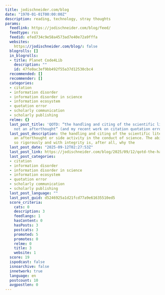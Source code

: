 ```yaml
---
title: jodischneider.com/blog
date: "1970-01-01T00:00:00Z"
description: reading, technology, stray thoughts
params:
  feedlink: https://jodischneider.com/blog/feed/
  feedtype: rss
  feedid: efed734c9e58a4573ad7e40e72a9fffa
  websites:
    https://jodischneider.com/blog/: false
  blogrolls: []
  in_blogrolls:
  - title: Planet Code4Lib
    description: ""
    id: 47fe0ac3ef9bb492f55a37d12530cbc4
  recommended: []
  recommender: []
  categories:
  - citation
  - information disorder
  - information disorder in science
  - information ecosystem
  - quotation error
  - scholarly communication
  - scholarly publishing
  relme: {}
  last_post_title: 'QOTD: “the handling and citing of the scientific literature is
    not an afterthought” (and my recent work on citation quotation error)'
  last_post_description: the handling and citing of the scientific literature is not
    an afterthought or side activity in the conduct of science. The ability to do
    so rigorously and with integrity is, after all, why the
  last_post_date: "2025-09-12T02:27:53Z"
  last_post_link: https://jodischneider.com/blog/2025/09/12/qotd-the-handling-and-citing-of-the-scientific-literature-is-not-an-afterthought-and-my-recent-work-on-citation-quotation-error/
  last_post_categories:
  - citation
  - information disorder
  - information disorder in science
  - information ecosystem
  - quotation error
  - scholarly communication
  - scholarly publishing
  last_post_language: ""
  last_post_guid: d5246925a1d21fcd77a9e61635510ed5
  score_criteria:
    cats: 0
    description: 3
    feedlangs: 1
    hasContent: 0
    hasPosts: 3
    postcats: 3
    promoted: 5
    promotes: 0
    relme: 0
    title: 3
    website: 1
  score: 19
  ispodcast: false
  isnoarchive: false
  innetwork: true
  language: en
  postcount: 10
  avgpostlen: 0
---
```

